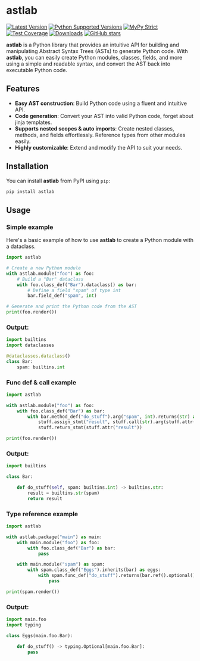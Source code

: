 # astlab

[![Latest Version](https://img.shields.io/pypi/v/astlab.svg)](https://pypi.python.org/pypi/astlab)
[![Python Supported Versions](https://img.shields.io/pypi/pyversions/astlab.svg)](https://pypi.python.org/pypi/astlab)
[![MyPy Strict](https://img.shields.io/badge/mypy-strict-blue)](https://mypy.readthedocs.io/en/stable/getting_started.html#strict-mode-and-configuration)
[![Test Coverage](https://codecov.io/gh/zerlok/astlab/branch/main/graph/badge.svg)](https://codecov.io/gh/zerlok/astlab)
[![Downloads](https://img.shields.io/pypi/dm/astlab.svg)](https://pypistats.org/packages/astlab)
[![GitHub stars](https://img.shields.io/github/stars/zerlok/astlab)](https://github.com/zerlok/astlab/stargazers)

**astlab** is a Python library that provides an intuitive API for building and manipulating Abstract Syntax Trees (ASTs) to generate Python code. With **astlab**, you can easily create Python modules, classes, fields, and more using a simple and readable syntax, and convert the AST back into executable Python code.

## Features

- **Easy AST construction**: Build Python code using a fluent and intuitive API.
- **Code generation**: Convert your AST into valid Python code, forget about jinja templates.
- **Supports nested scopes & auto imports**: Create nested classes, methods, and fields effortlessly. Reference types from other modules easily.
- **Highly customizable**: Extend and modify the API to suit your needs.

## Installation

You can install **astlab** from PyPI using `pip`:

```bash
pip install astlab
```

## Usage

### Simple example

Here's a basic example of how to use **astlab** to create a Python module with a dataclass.

```python
import astlab

# Create a new Python module
with astlab.module("foo") as foo:
    # Build a "Bar" dataclass
    with foo.class_def("Bar").dataclass() as bar:
        # Define a field "spam" of type int
        bar.field_def("spam", int)

# Generate and print the Python code from the AST
print(foo.render())
```

### Output:

```python
import builtins
import dataclasses

@dataclasses.dataclass()
class Bar:
    spam: builtins.int
```

### Func def & call example

```python
import astlab

with astlab.module("foo") as foo:
    with foo.class_def("Bar") as bar:
        with bar.method_def("do_stuff").arg("spam", int).returns(str) as stuff:
            stuff.assign_stmt("result", stuff.call(str).arg(stuff.attr("spam")))
            stuff.return_stmt(stuff.attr("result"))

print(foo.render())
```

### Output:

```python
import builtins

class Bar:

    def do_stuff(self, spam: builtins.int) -> builtins.str:
        result = builtins.str(spam)
        return result
```

### Type reference example

```python
import astlab

with astlab.package("main") as main:
    with main.module("foo") as foo:
        with foo.class_def("Bar") as bar:
            pass

    with main.module("spam") as spam:
        with spam.class_def("Eggs").inherits(bar) as eggs:
            with spam.func_def("do_stuff").returns(bar.ref().optional()) as stuff:
                pass

print(spam.render())
```

### Output:

```python
import main.foo
import typing

class Eggs(main.foo.Bar):

    def do_stuff() -> typing.Optional[main.foo.Bar]:
        pass
```